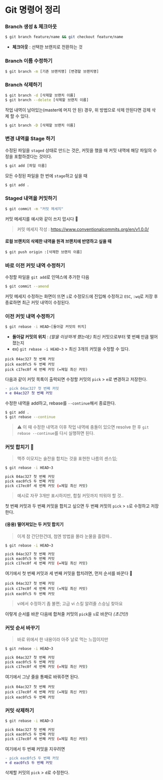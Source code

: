 # Git 명령어 정리

### Branch 생성 & 체크아웃
```bash
$ git branch feature/name && git checkout feature/name
```
* **체크아웃** : 선택한 브랜치로 전환하는 것

### Branch 이름 수정하기
```bash
$ git branch -m [기존 브랜치명] [변경할 브랜치명]
```

### Branch 삭제하기
```bash
$ git branch -d [삭제할 브랜치 이름]
$ git branch --delete [삭제할 브랜치 이름]
```
작업 내역이 남아있는(master에 머지 안 된) 경우, 위 방법으로 삭제 안된다면 강제 삭제 할 수 있다.

```bash
$ git branch -D [삭제할 브랜치 이름]
```

### 변경 내역을 Stage 하기
수정된 파일을 `staged` 상태로 만드는 것은, 커밋을 했을 때 커밋 내역에 해당 파일의 수정을 포함하겠다는 것이다.
```bash
$ git add [파일 이름]
```

모든 수정된 파일을 한 번에 `stage`하고 싶을 때
```bash
$ git add .
```

### Staged 내역을 커밋하기
```bash
$ git commit -m "커밋 메세지"
```
커밋 메세지를 예시와 같이 쓰지 맙시다 🙊

> 커밋 메세지 작성 : https://www.conventionalcommits.org/en/v1.0.0/

#### 로컬 브랜치의 삭제한 내역을 원격 브랜치에 반영하고 싶을 때
```bash
$ git push origin :[삭제한 브랜치 이름]
```

### 바로 이전 커밋 내역 수정하기
수정할 파일을 `git add`로 인덱스에 추가한 다음
```bash
$ git commit --amend
```

커밋 메세지 수정하는 화면이 뜨면 `i`로 수정모드에 진입해 수정하고 `ESC`, `:wq`로 저장 후 종료하면 최근 커밋 내역이 수정된다.

### 이전 커밋 내역 수정하기
```bash
$ git rebase -i HEAD~[돌아갈 커밋의 위치]
```

* **돌아갈 커밋의 위치** : _(말을 이상하게 했는데;)_ 최신 커밋으로부터 몇 번째 만큼 떨어졌는지
* ex) `git rebase -i HEAD~3` > 최신 3개의 커밋을 수정할 수 있다.

```
pick 04ac327 첫 번째 커밋
pick eac0fc5 두 번째 커밋
pick c17ec0f 세 번째 커밋 (=제일 최신 커밋)
```

다음과 같이 커밋 목록이 출력되면 수정할 커밋의 `pick` > `e`로 변경하고 저장한다.

```diff
- pick 04ac327 첫 번째 커밋
+ e 04ac327 첫 번째 커밋
```

수정한 내역을 add하고, rebase를 `--continue`해서 종료한다.

```bash
$ git add .
$ git rebase --continue
```

> ⚠️ 이 때 수정한 내역과 이후 작업 내역에 충돌이 있으면 resolve 한 후 `git rebase --continue`를 다시 실행하면 된다.

### 커밋 합치기 🍻
> 맥주 이모지는 술잔을 합치는 것을 표현한 나름의 센스임;

```bash
$ git rebase -i HEAD~3

pick 04ac327 첫 번째 커밋
pick eac0fc5 두 번째 커밋
pick c17ec0f 세 번째 커밋 (=제일 최신 커밋)
```

> 예시로 자꾸 3개만 표시하지만, 합칠 커밋까지 띄워야 할 것..

첫 번째 커밋과 두 번째 커밋을 합치고 싶으면 두 번째 커밋의 `pick` > `s`로 수정하고 저장한다.

#### (응용) 떨어져있는 두 커밋 합치기
> 이게 참 간단한건데, 첨엔 방법을 몰라 눈물을 흘렸따.. 

```bash
$ git rebase -i HEAD~3

pick 04ac327 첫 번째 커밋
pick eac0fc5 두 번째 커밋
pick c17ec0f 세 번째 커밋 (=제일 최신 커밋)
```

여기에서 첫 번째 커밋과 세 번째 커밋을 합치려면, 먼저 순서를 바꾼다 👀

```
pick 04ac327 첫 번째 커밋
pick c17ec0f 세 번째 커밋 (=제일 최신 커밋)
pick eac0fc5 두 번째 커밋
```
> vi에서 수정하기 좀 불편; 고급 vi 스킬 알려줄 스승님 찾아요

이렇게 순서를 바꾼 다음에 합쳐줄 커밋의 `pick`을 `s`로 바꾼다 _(초간단)_

### 커밋 순서 바꾸기
> 바로 위에서 한 내용이라 아주 날로 먹는 느낌이지만

```bash
$ git rebase -i HEAD~3

pick 04ac327 첫 번째 커밋
pick eac0fc5 두 번째 커밋
pick c17ec0f 세 번째 커밋 (=제일 최신 커밋)
```
여기에서 그냥 줄을 통째로 바꿔주면 된다.

```
pick 04ac327 첫 번째 커밋
pick c17ec0f 세 번째 커밋 (=제일 최신 커밋)
pick eac0fc5 두 번째 커밋
```

### 커밋 삭제하기 
```bash
$ git rebase -i HEAD~3

pick 04ac327 첫 번째 커밋
pick eac0fc5 두 번째 커밋
pick c17ec0f 세 번째 커밋 (=제일 최신 커밋)
```

여기에서 두 번째 커밋을 지우려면

```diff
- pick eac0fc5 두 번째 커밋
+ d eac0fc5 두 번째 커밋
```

삭제할 커밋의 `pick` > `d`로 수정한다.